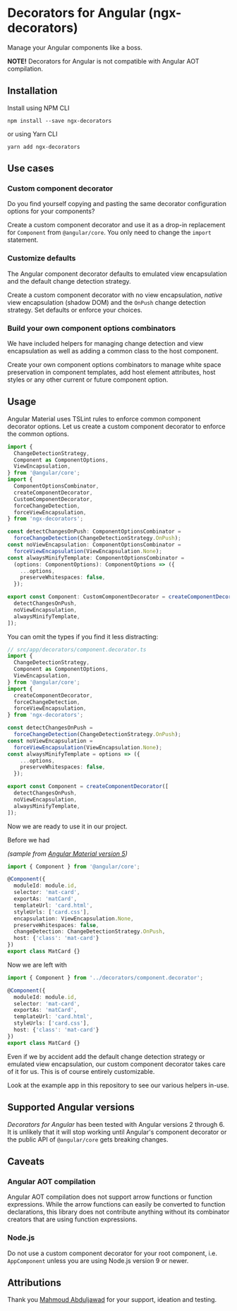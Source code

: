# Decorators for Angular (ngx-decorators)
Manage your Angular components like a boss.

**NOTE!** Decorators for Angular is not compatible with Angular AOT compilation.

## Installation
Install using NPM CLI
```
npm install --save ngx-decorators
```

or using Yarn CLI
```
yarn add ngx-decorators
```

## Use cases
### Custom component decorator
Do you find yourself copying and pasting the same decorator configuration
options for your components?

Create a custom component decorator and use it as a drop-in replacement for
`Component` from `@angular/core`. You only need to change the `import`
statement.

### Customize defaults
The Angular component decorator defaults to emulated view encapsulation and the
default change detection strategy.

Create a custom component decorator with no view encapsulation, *native* view
encapsulation (shadow DOM) and the `OnPush` change detection strategy. Set
defaults or enforce your choices.

### Build your own component options combinators
We have included helpers for managing change detection and view encapsulation as
well as adding a common class to the host component.

Create your own component options combinators to manage white space preservation
in component templates, add host element attributes, host styles or any other
current or future component option.

## Usage
Angular Material uses TSLint rules to enforce common component decorator
options. Let us create a custom component decorator to enforce the common
options.

```typescript
import {
  ChangeDetectionStrategy,
  Component as ComponentOptions,
  ViewEncapsulation,
} from '@angular/core';
import {
  ComponentOptionsCombinator,
  createComponentDecorator,
  CustomComponentDecorator,
  forceChangeDetection,
  forceViewEncapsulation,
} from 'ngx-decorators';

const detectChangesOnPush: ComponentOptionsCombinator =
  forceChangeDetection(ChangeDetectionStrategy.OnPush);
const noViewEncapsulation: ComponentOptionsCombinator =
  forceViewEncapsulation(ViewEncapsulation.None);
const alwaysMinifyTemplate: ComponentOptionsCombinator =
  (options: ComponentOptions): ComponentOptions => ({
    ...options,
    preserveWhitespaces: false,
  });

export const Component: CustomComponentDecorator = createComponentDecorator([
  detectChangesOnPush,
  noViewEncapsulation,
  alwaysMinifyTemplate,
]);

```

You can omit the types if you find it less distracting:

```typescript
// src/app/decorators/component.decorator.ts
import {
  ChangeDetectionStrategy,
  Component as ComponentOptions,
  ViewEncapsulation,
} from '@angular/core';
import {
  createComponentDecorator,
  forceChangeDetection,
  forceViewEncapsulation,
} from 'ngx-decorators';

const detectChangesOnPush =
  forceChangeDetection(ChangeDetectionStrategy.OnPush);
const noViewEncapsulation =
  forceViewEncapsulation(ViewEncapsulation.None);
const alwaysMinifyTemplate = options => ({
    ...options,
    preserveWhitespaces: false,
  });

export const Component = createComponentDecorator([
  detectChangesOnPush,
  noViewEncapsulation,
  alwaysMinifyTemplate,
]);

```

Now we are ready to use it in our project.

Before we had

*(sample from [Angular Material version 5](https://github.com/angular/material2/blob/5.2.5/src/lib/card/card.ts))*

```typescript
import { Component } from '@angular/core';

@Component({
  moduleId: module.id,
  selector: 'mat-card',
  exportAs: 'matCard',
  templateUrl: 'card.html',
  styleUrls: ['card.css'],
  encapsulation: ViewEncapsulation.None,
  preserveWhitespaces: false,
  changeDetection: ChangeDetectionStrategy.OnPush,
  host: {'class': 'mat-card'}
})
export class MatCard {}
```

Now we are left with

```typescript
import { Component } from '../decorators/component.decorator';

@Component({
  moduleId: module.id,
  selector: 'mat-card',
  exportAs: 'matCard',
  templateUrl: 'card.html',
  styleUrls: ['card.css'],
  host: {'class': 'mat-card'}
})
export class MatCard {}
```

Even if we by accident add the default change detection strategy or emulated
view encapsulation, our custom component decorator takes care of it for us. This
is of course entirely customizable.

Look at the example app in this repository to see our various helpers in-use.

## Supported Angular versions
*Decorators for Angular*  has been tested with Angular versions 2 through 6. It
is unlikely that it will stop working until Angular's component decorator or the
public API of `@angular/core` gets breaking changes.

## Caveats

### Angular AOT compilation
Angular AOT compilation does not support arrow functions or function
expressions. While the arrow functions can easily be converted to function
declarations, this library does not contribute anything without its combinator
creators that are using function expressions.

### Node.js
Do not use a custom component decorator for your root component, i.e. 
`AppComponent` unless you are using Node.js version 9 or newer.

## Attributions
Thank you [Mahmoud Abduljawad](https://github.com/AjawadMahmoud) for your
support, ideation and testing.
